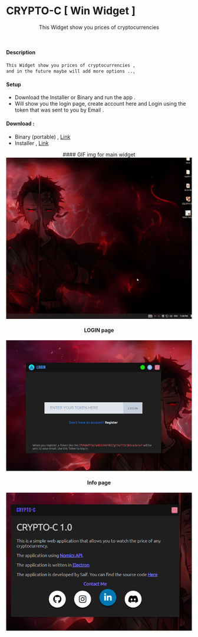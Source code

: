 # CRYPTO-C [ Win Widget ]
<p align="center">
   <p align="center">This Widget show you prices of cryptocurrencies </p>
</p>


<br>

#### Description
```
This Widget show you prices of cryptocurrencies ,
and in the future maybe will add more options ..,
```
#### Setup 
   - Download the Installer or Binary and run the app .
   - Will show you the login page, create account here and Login using the token that was sent to you by Email .

#### Download :
   - Binary (portable) , [Link](https://github.com/JUSTSAIF/crypto-c/blob/download/crypto-c_bin_1.0.rar?raw=true)
   - Installer , [Link](https://github.com/JUSTSAIF/crypto-c/blob/download/crypto-c_release_1.0.exe?raw=true)



<div align="center">
#### GIF img for main widget
<img src="https://github.com/JUSTSAIF/crypto-c/blob/main/github-assets/main.gif?raw=true" />
   
#### LOGIN page
<img src="https://github.com/JUSTSAIF/crypto-c/blob/main/github-assets/login.png?raw=true" />


#### Info page
<img src="https://github.com/JUSTSAIF/crypto-c/blob/main/github-assets/info.png?raw=true" />
</div>
